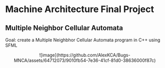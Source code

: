 # Machine Architecture Final Project
## Multiple Neighbor Cellular Automata
  Goal: create a Multiple Neighbhor Cellular Automata program in C++ using SFML 
<p align="center">
![image](https://github.com/AlexKCA/Bugs-MNCA/assets/64712073/9010fb54-7e36-41cf-81d0-38636000f87c)
</p>

